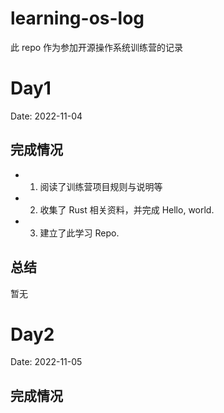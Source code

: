 # learning-os-log
此 repo 作为参加开源操作系统训练营的记录

# Day1

Date: 2022-11-04  

## 完成情况
* 1. 阅读了训练营项目规则与说明等
* 2. 收集了 Rust 相关资料，并完成 Hello, world.
* 3. 建立了此学习 Repo.

## 总结  
暂无


# Day2

Date: 2022-11-05

## 完成情况
